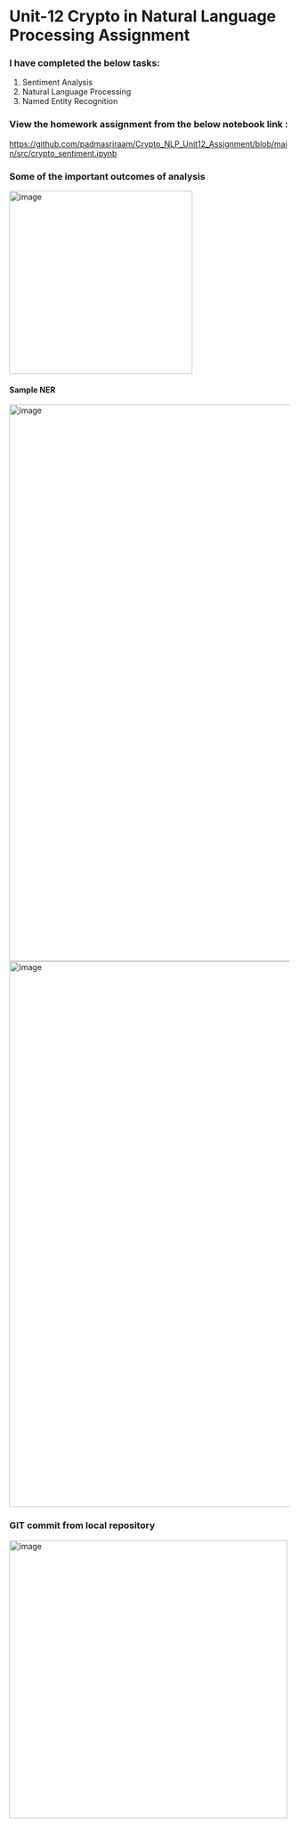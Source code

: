 # Unit-12 Crypto in Natural Language Processing Assignment

### I have completed the below tasks:

1. Sentiment Analysis
2. Natural Language Processing
3. Named Entity Recognition


### View the homework assignment from the below notebook link :

https://github.com/padmasriraam/Crypto_NLP_Unit12_Assignment/blob/main/src/crypto_sentiment.ipynb

### Some of the important outcomes of analysis

<img width="329" alt="image" src="https://user-images.githubusercontent.com/50818927/174053678-d15c9d11-518c-410d-aa37-8a205da6a2c1.png">


#### Sample NER
<img width="1001" alt="image" src="https://user-images.githubusercontent.com/50818927/174053297-c5ddf5cc-cc3d-4b7c-bd1d-ae3145eb1d83.png">

<img width="981" alt="image" src="https://user-images.githubusercontent.com/50818927/174053378-7ed75032-03c4-4043-a530-b915ac2d77f2.png">


### GIT commit from local repository
<img width="500" alt="image" src="https://user-images.githubusercontent.com/50818927/174053034-70a1aab7-b63e-403a-b513-24ca19bc3962.png">
